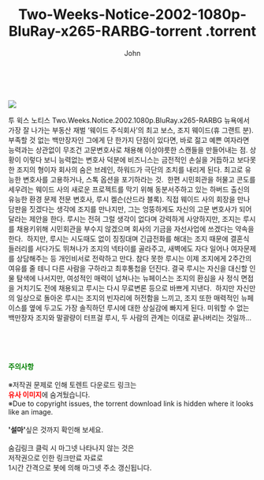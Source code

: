 ﻿---
layout: post
title:  "                   Two-Weeks-Notice-2002-1080p-BluRay-x265-RARBG-torrent                .torrent"
author: John
categories: [ 영화 ]
tags: [  ]
image: https://torrentrj57.com/uploadfile/full/da56181f1bcd33c8b7941f34b753a58f3353f740.jpg 
description: "                   Two-Weeks-Notice-2002-1080p-BluRay-x265-RARBG-torrent                 torrent 정보 공유"
toc: true
toc_sticky: true
---

<br>
<p><img src="https://torrentrj57.com/uploadfile/full/da56181f1bcd33c8b7941f34b753a58f3353f740.jpg"/></p>
 투 윅스 노티스 Two.Weeks.Notice.2002.1080p.BluRay.x265-RARBG 뉴욕에서 가장 잘 나가는 부동산 재벌 ‘웨이드 주식회사’의 최고 보스, 조지 웨이드(휴 그랜트 분). 부족할 것 없는 백만장자인 그에게 단 한가지 단점이 있다면, 바로 젊고 예쁜 여자라면 능력과는 상관없이 무조건 고문변호사로 채용해 이상야릇한 스캔들을 만들어내는 점. 상황이 이렇다 보니 능력없는 변호사 덕분에 비즈니스는 금전적인 손실을 거듭하고 보다못한 조지의 형이자 회사의 숨은 브레인, 하워드가 극단의 조치를 내리게 된다. 최고로 유능한 변호사를 고용하거나, 스톡 옵션을 포기하라는 것.  한편 시민회관을 허물고 콘도를 세우려는 웨이드 사의 새로운 프로젝트를 막기 위해 동분서주하고 있는 하버드 출신의 유능한 환경 문제 전문 변호사, 루시 켈슨(산드라 블록). 직접 웨이드 사의 회장을 만나 담판을 짓겠다는 생각에 조지를 만나지만, 그는 엉뚱하게도 자신의 고문 변호사가 되어달라는 제안을 한다. 루시는 전혀 그럴 생각이 없다며 강력하게 사양하지만, 조지는 루시를 채용키위해 시민회관을 부수지 않겠으며 회사의 기금을 자선사업에 쓰겠다는 약속을 한다.  하지만, 루시는 시도때도 없이 징징대며 긴급전화를 해대는 조지 때문에 결혼식 들러리를 서다가도 뛰쳐나가 조지의 넥타이를 골라주고, 새벽에도 자다 일어나 여자문제를 상담해주는 등 개인비서로 전락하고 만다. 참다 못한 루시는 이제 조지에게 2주간의 여유를 줄 테니 다른 사람을 구하라고 최후통첩을 던진다. 결국 루시는 자신을 대신할 인물 탐색에 나서지만, 여성적인 매력이 넘쳐나는 뉴페이스는 조지의 환심을 사 정식 면접을 거치기도 전에 채용되고 루시는 다시 무료변론 등으로 바쁘게 지낸다.  하지만 자신만의 일상으로 돌아온 루시는 조지의 빈자리에 허전함을 느끼고, 조지 또한 매력적인 뉴페이스를 옆에 두고도 가장 솔직하던 루시에 대한 상실감에 빠지게 된다. 미워할 수 없는 백만장자 조지와 말괄량이 터프걸 루시, 두 사람의 관계는 이대로 끝나버리는 것일까... 
    
<br><br><br>
<p data-ke-size="size16"><b><span style="color: green;">주의사항</span></b><br /><br />※저작권 문제로 인해 토렌트 다운로드 링크는<br /><b><span style="color: red;">유사 이미지</span></b>에 숨겨뒀습니다.<br />※Due to copyright issues, the torrent download link is hidden where it looks like an image.<br /><br /><b>'설마'</b>싶은 것까지 확인해 보세요.<br /><br />숨김링크 클릭 시 마그넷 나타나지 않는 것은<br />저작권으로 인한 링크만료 자료로<br />1시간 간격으로 봇에 의해 마그넷 주소 갱신됩니다.</p>
